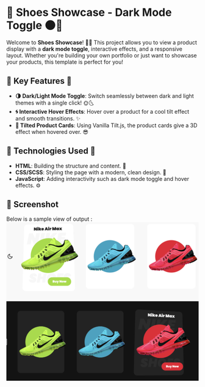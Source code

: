 # 🛒 **Shoes Showcase - Dark Mode Toggle** 🌑🌟

Welcome to **Shoes Showcase**! 👟✨ This project allows you to view a product display with a **dark mode toggle**, interactive effects, and a responsive layout. Whether you're building your own portfolio or just want to showcase your products, this template is perfect for you!

## 🌈 **Key Features** 🌟

- **🌗 Dark/Light Mode Toggle**: Switch seamlessly between dark and light themes with a single click! 🌞🌜
- **🌀 Interactive Hover Effects**: Hover over a product for a cool tilt effect and smooth transitions. ✨
- **🔲 Tilted Product Cards**: Using Vanilla Tilt.js, the product cards give a 3D effect when hovered over. 😎

## 🚀 **Technologies Used** 🔧

- **HTML**: Building the structure and content. 📝
- **CSS/SCSS**: Styling the page with a modern, clean design. 🎨
- **JavaScript**: Adding interactivity such as dark mode toggle and hover effects. ⚙️

## 📸 Screenshot
Below is a sample view of output :
![nike ](screenshot1.png)
![nike ](Screenshot2.png)
